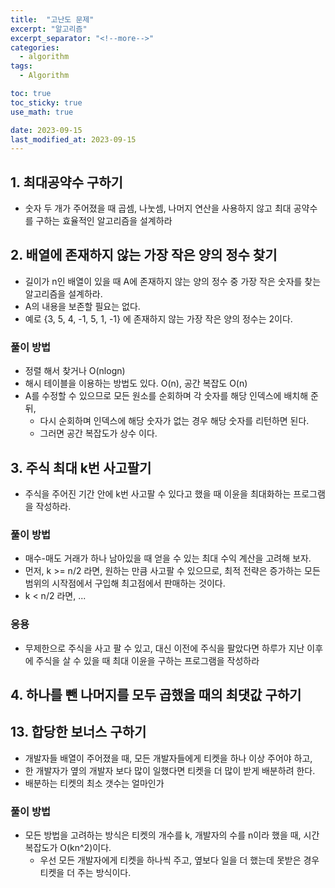 ```yaml
---
title:  "고난도 문제"
excerpt: "알고리즘"
excerpt_separator: "<!--more-->"
categories:
  - algorithm
tags:
  - Algorithm

toc: true
toc_sticky: true
use_math: true

date: 2023-09-15
last_modified_at: 2023-09-15
---
```


## 1. 최대공약수 구하기
- 숫자 두 개가 주어졌을 때 곱셈, 나눗셈, 나머지 연산을 사용하지 않고 최대 공약수를 구하는 효율적인 알고리즘을 설계하라

## 2. 배열에 존재하지 않는 가장 작은 양의 정수 찾기
- 길이가 n인 배열이 있을 때 A에 존재하지 않는 양의 정수 중 가장 작은 숫자를 찾는 알고리즘을 설계하라. 
- A의 내용을 보존할 필요는 없다.
- 예로 {3, 5, 4, -1, 5, 1, -1} 에 존재하지 않는 가장 작은 양의 정수는 2이다.

### 풀이 방법
- 정렬 해서 찾거나 O(nlogn)
- 해시 테이블을 이용하는 방법도 있다. O(n), 공간 복잡도 O(n)
- A를 수정할 수 있으므로 모든 원소를 순회하며 각 숫자를 해당 인덱스에 배치해 준 뒤,
	- 다시 순회하며 인덱스에 해당 숫자가 없는 경우 해당 숫자를 리턴하면 된다.
	- 그러면 공간 복잡도가 상수 이다.

## 3. 주식 최대 k번 사고팔기
- 주식을 주어진 기간 안에 k번 사고팔 수 있다고 했을 때 이윤을 최대화하는 프로그램을 작성하라.

### 풀이 방법
- 매수-매도 거래가 하나 남아있을 때 얻을 수 있는 최대 수익 계산을 고려해 보자.
- 먼저, k >= n/2 라면, 원하는 만큼 사고팔 수 있으므로, 최적 전략은 증가하는 모든 범위의 시작점에서 구입해 최고점에서 판매하는 것이다.
- k < n/2 라면, ...


### 응용
- 무제한으로 주식을 사고 팔 수 있고, 대신 이전에 주식을 팔았다면 하루가 지난 이후에 주식을 살 수 있을 때 최대 이윤을 구하는 프로그램을 작성하라


## 4. 하나를 뺀 나머지를 모두 곱했을 때의 최댓값 구하기


## 13. 합당한 보너스 구하기
- 개발자들 배열이 주어졌을 때, 모든 개발자들에게 티켓을 하나 이상 주어야 하고,
- 한 개발자가 옆의 개발자 보다 많이 일했다면 티켓을 더 많이 받게 배분하려 한다.
- 배분하는 티켓의 최소 갯수는 얼마인가

### 풀이 방법
- 모든 방법을 고려하는 방식은 티켓의 개수를 k, 개발자의 수를 n이라 했을 때, 시간 복잡도가 O(kn^2)이다.
	- 우선 모든 개발자에게 티켓을 하나씩 주고, 옆보다 일을 더 했는데 못받은 경우 티켓을 더 주는 방식이다.